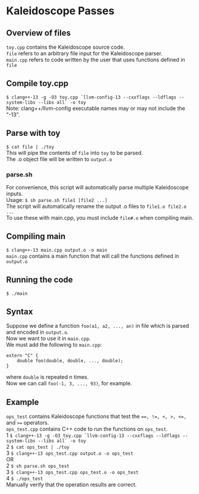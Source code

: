 # Kaleidoscope Passes

## Overview of files
`toy.cpp` contains the Kaleidoscope source code.  
`file` refers to an arbitrary file input for the Kaleidoscope parser.  
`main.cpp` refers to code written by the user that uses functions defined in `file`

## Compile toy.cpp
``$ clang++-13 -g -O3 toy.cpp `llvm-config-13 --cxxflags --ldflags --system-libs --libs all` -o toy``  
Note: clang++/llvm-config executable names may or may not include the "-13".

## Parse with toy
`$ cat file | ./toy`  
This will pipe the contents of `file` into `toy` to be parsed.  
The .o object file will be written to `output.o`

### parse.sh
For convenience, this script will automatically parse multiple Kaleidoscope inputs.  
Usage: `$ sh parse.sh file1 [file2 ...]`  
The script will automatically rename the output .o files to `file1.o file2.o ...`  
To use these with main.cpp, you must include `file#.o` when compiling main.

## Compiling main
`$ clang++-13 main.cpp output.o -o main`  
`main.cpp` contains a main function that will call the functions defined in `output.o`

## Running the code
`$ ./main`

## Syntax
Suppose we define a function `foo(a1, a2, ..., an)` in file which is parsed and encoded in `output.o`.  
Now we want to use it in `main.cpp`.  
We must add the following to `main.cpp`:  
```
extern "C" {
    double foo(double, double, ..., double);
}
```
where `double` is repeated n times.  
Now we can call `foo(-1, 3, ..., 93)`, for example.

## Example
`ops_test` contains Kaleidoscope functions that test the `==, !=, <, >, <=,` and `>=` operators.  
`ops_test.cpp` contains C++ code to run the functions on `ops_test`.  
1 ``$ clang++-13 -g -O3 toy.cpp `llvm-config-13 --cxxflags --ldflags --system-libs --libs all` -o toy``  
2 `$ cat ops_test | ./toy`  
3 `$ clang++-13 ops_test.cpp output.o -o ops_test`  
OR  
2 `$ sh parse.sh ops_test`  
3 `$ clang++-13 ops_test.cpp ops_test.o -o ops_test`  
4 `$ ./ops_test`  
Manually verify that the operation results are correct.
